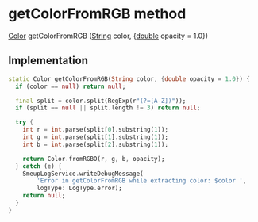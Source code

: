 


# getColorFromRGB method








[Color](https://api.flutter.dev/flutter/dart-ui/Color-class.html) getColorFromRGB
([String](https://api.flutter.dev/flutter/dart-core/String-class.html) color, {[double](https://api.flutter.dev/flutter/dart-core/double-class.html) opacity = 1.0})








## Implementation

```dart
static Color getColorFromRGB(String color, {double opacity = 1.0}) {
  if (color == null) return null;

  final split = color.split(RegExp(r"(?=[A-Z])"));
  if (split == null || split.length != 3) return null;

  try {
    int r = int.parse(split[0].substring(1));
    int g = int.parse(split[1].substring(1));
    int b = int.parse(split[2].substring(1));

    return Color.fromRGBO(r, g, b, opacity);
  } catch (e) {
    SmeupLogService.writeDebugMessage(
        'Error in getColorFromRGB while extracting color: $color ',
        logType: LogType.error);
    return null;
  }
}
```







